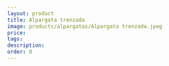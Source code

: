 ```yaml
---
layout: product
title: Alpargata trenzada
image: products/alpargatas/Alpargata trenzada.jpeg
price: 
tags: 
description: 
order: 0
---
```

